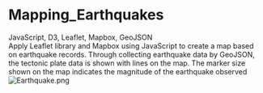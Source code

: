 # Mapping_Earthquakes
JavaScript, D3, Leaflet, Mapbox, GeoJSON  
Apply Leaflet library and Mapbox using JavaScript to create a map based on earthquake records. 
Through collecting earthquake data by GeoJSON, the tectonic plate data is shown with lines on the map. The marker size shown on the map indicates the magnitude of the earthquake observed  
![Earthquake.png](image/Earthquake.png)
